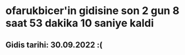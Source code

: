 # ofarukbicer'in gidisine son 2 gun 8 saat 53 dakika 10 saniye kaldi

## Gidis tarihi: 30.09.2022 :(